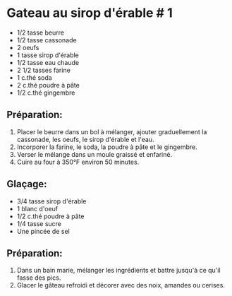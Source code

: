 # Gateau au sirop d'érable # 1

- 1/2 tasse beurre
- 1/2 tasse cassonade
- 2 oeufs
- 1 tasse sirop d'érable
- 1/2 tasse eau chaude
- 2 1/2 tasses farine
- 1 c.thé soda
- 2 c.thé poudre à pâte
- 1/2 c.thé gingembre

## Préparation:

1. Placer le beurre dans un bol à mélanger, ajouter graduellement la cassonade, les oeufs, le sirop d'érable et l'eau.
2. Incorporer la farine, le soda, la poudre à pâte et le gingembre.
3. Verser le mélange dans un moule graissé et enfariné.
4. Cuire au four à 350°F environ 50 minutes.

## Glaçage:

- 3/4 tasse sirop d'érable
- 1 blanc d'oeuf
- 1/2 c.thé poudre à pâte
- 1/4 tasse sucre
- Une pincée de sel
  
## Préparation:

1. Dans un bain marie, mélanger les ingrédients et battre jusqu'à ce qu'il fasse des pics.
2. Glacer le gâteau refroidi et décorer avec des noix, amandes ou cerises.
   